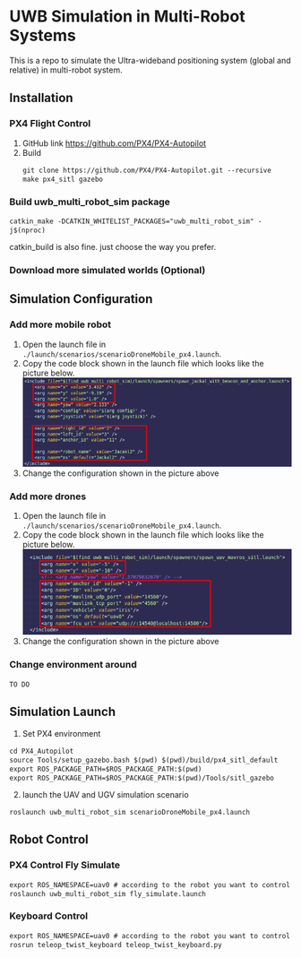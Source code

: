 # UWB Simulation in Multi-Robot Systems

This is a repo to simulate the Ultra-wideband positioning system (global and relative) in multi-robot system.

## Installation

### PX4 Flight Control
1. GitHub link
    https://github.com/PX4/PX4-Autopilot
2. Build 
    ```
    git clone https://github.com/PX4/PX4-Autopilot.git --recursive
    make px4_sitl gazebo
    ```
   
### Build uwb_multi_robot_sim package
```
catkin_make -DCATKIN_WHITELIST_PACKAGES="uwb_multi_robot_sim" -j$(nproc)
```
catkin_build is also fine. just choose the way you prefer.

### Download more simulated worlds (Optional)



## Simulation Configuration

### Add more mobile robot
1. Open the launch file in ` ./launch/scenarios/scenarioDroneMobile_px4.launch`.
2. Copy the code block shown in the launch file which looks like the picture below. 
   ![Codes blocks needs to be added](./images/add_mobile_robot_conf.png)
3. Change the configuration shown in the picture above

### Add more drones
1. Open the launch file in ` ./launch/scenarios/scenarioDroneMobile_px4.launch`.
2. Copy the code block shown in the launch file which looks like the picture below. 
   ![Codes blocks needs to be added](./images/add_drone_conf.png)
3. Change the configuration shown in the picture above

### Change environment around
`TO DO`

## Simulation Launch
1. Set PX4 environment
```
cd PX4_Autopilot
source Tools/setup_gazebo.bash $(pwd) $(pwd)/build/px4_sitl_default
export ROS_PACKAGE_PATH=$ROS_PACKAGE_PATH:$(pwd)
export ROS_PACKAGE_PATH=$ROS_PACKAGE_PATH:$(pwd)/Tools/sitl_gazebo
```

2. launch the UAV and UGV simulation scenario
```
roslaunch uwb_multi_robot_sim scenarioDroneMobile_px4.launch
```

## Robot Control

### PX4 Control Fly Simulate
```
export ROS_NAMESPACE=uav0 # according to the robot you want to control
roslaunch uwb_multi_robot_sim fly_simulate.launch
```

### Keyboard Control
```
export ROS_NAMESPACE=uav0 # according to the robot you want to control
rosrun teleop_twist_keyboard teleop_twist_keyboard.py
``` 
